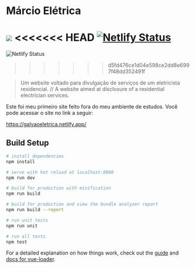 # Márcio Elétrica

![](https://img.shields.io/badge/status-em%20desenvolvimento-success)
<<<<<<< HEAD
[![Netlify Status](https://api.netlify.com/api/v1/badges/c0c16989-1a63-48f3-b488-93919f863e40/deploy-status)](https://app.netlify.com/sites/galvaoeletrica/deploys)
=======
![Netlify Status](https://api.netlify.com/api/v1/badges/c0c16989-1a63-48f3-b488-93919f863e40/deploy-status)
>>>>>>> d5fd476ce1d04e598ce2dd8e6997f48dd352491f

> Um website voltado para divulgação de serviços de um eletricista residencial. // A website aimed at disclosure of a residential electrician services.

Este foi meu primeiro site feito fora do meu ambiente de estudos. Você pode acessar o site no link a seguir:

https://galvaoeletrica.netlify.app/

## Build Setup

``` bash
# install dependencies
npm install

# serve with hot reload at localhost:8080
npm run dev

# build for production with minification
npm run build

# build for production and view the bundle analyzer report
npm run build --report

# run unit tests
npm run unit

# run all tests
npm test
```

For a detailed explanation on how things work, check out the [guide](http://vuejs-templates.github.io/webpack/) and [docs for vue-loader](http://vuejs.github.io/vue-loader).
